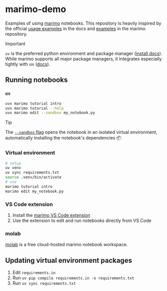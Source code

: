 # marimo-demo

Examples of using [marimo](https://marimo.io/) notebooks. This repository is heavily inspired by the official [usage examples](https://docs.marimo.io/examples/) in the docs and [examples](https://github.com/marimo-team/marimo/tree/main/examples) in the marimo repository.

> [!IMPORTANT]
> `uv` is the preferred python environment and package manager ([install docs](https://github.com/astral-sh/uv/?tab=readme-ov-file#installation)). While marimo supports all major package managers, it integrates especially tightly with uv ([docs](https://docs.marimo.io/guides/package_management/using_uv/)).

## Running notebooks

### `uv`

```bash
uvx marimo tutorial intro
uvx marimo tutorial --help
uvx marimo edit --sandbox my_notebook.py
```

> [!TIP]
> The [`--sandbox` flag](https://docs.marimo.io/guides/package_management/inlining_dependencies/) opens the notebook in an isolated virtual environment,
> automatically installing the notebook's dependencies 📦

### Virtual environment

```bash
# setup
uv venv
uv sync requirements.txt
source .venv/bin/activate
# use
marimo tutorial intro
marimo edit my_notebook.py
```

### VS Code extension

1. Install the [marimo VS Code extension](https://marketplace.visualstudio.com/items?itemName=marimo-team.vscode-marimo)
2. Use the extension to edit and run notebooks directly from VS Code

### molab

[molab](https://molab.marimo.io/notebooks) is a free cloud-hosted marimo notebook workspace.

## Updating virtual environment packages

1. Edit `requirements.in`
2. Run `uv pip compile requirements.in -o requirements.txt`
3. Run `uv sync requirements.txt`

